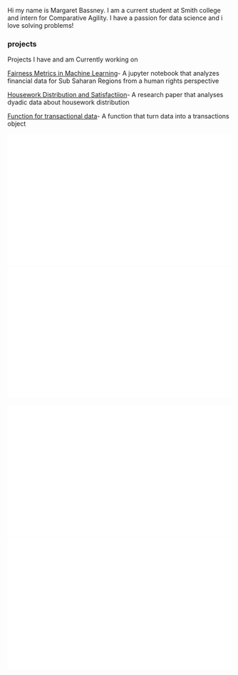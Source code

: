 Hi my name is Margaret Bassney. I am a current student at Smith college and intern for Comparative Agility. I have a passion for data science and i love solving problems!

### projects
Projects I have and am Currently working on

[Fairness Metrics in Machine Learning](https://github.com/sds-capstone/2022-09-proj7-women-at-table)- A jupyter notebook that analyzes financial data for Sub Saharan Regions from a human rights perspective

[Housework Distribution and Satisfactiion](https://github.com/agoswa/housework_analysis)- A research paper that analyses dyadic data about housework distribution

[Function for transactional data](https://github.com/sds270/project_phase_1-MargaretBassney)- A function that turn data into a transactions object


![](https://raw.githubusercontent.com/MargaretBassney/github-stats/master/generated/overview.svg#gh-dark-mode-only)
![](https://raw.githubusercontent.com/MargaretBassney/github-stats/master/generated/overview.svg#gh-light-mode-only)

![](https://raw.githubusercontent.com/MargaretBassney/github-stats/master/generated/languages.svg#gh-dark-mode-only)
![](https://raw.githubusercontent.com/MargaretBassney/github-stats/master/generated/languages.svg#gh-light-mode-only)
